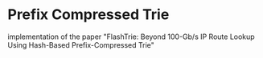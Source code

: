 # Prefix Compressed Trie

implementation of the paper "FlashTrie: Beyond 100-Gb/s IP Route Lookup Using Hash-Based Prefix-Compressed Trie"
